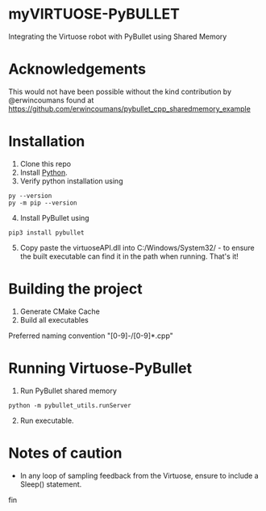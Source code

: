 # myVIRTUOSE-PyBULLET
Integrating the Virtuose robot with PyBullet using Shared Memory

# 

# Acknowledgements
This would not have been possible without the kind contribution by @erwincoumans found at https://github.com/erwincoumans/pybullet_cpp_sharedmemory_example

# Installation
1. Clone this repo
2. Install [Python](https://www.python.org/downloads/).
3. Verify python installation using
```console
py --version
py -m pip --version
```
4. Install PyBullet using
```console
pip3 install pybullet
```
5. Copy paste the virtuoseAPI.dll into C:/Windows/System32/ - to ensure the built executable can find it in the path when running.
That's it!

# Building the project
1. Generate CMake Cache
2. Build all executables

Preferred naming convention
  "[0-9]*-*/[0-9]*.cpp"

# Running Virtuose-PyBullet
1. Run PyBullet shared memory
```console
python -m pybullet_utils.runServer
```
2. Run executable.

# Notes of caution
- In any loop of sampling feedback from the Virtuose, ensure to include a Sleep() statement.

fin

